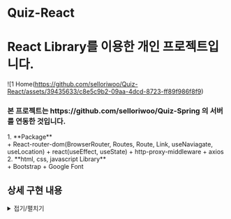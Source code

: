 # Quiz-React

<h1>React Library를 이용한 개인 프로젝트입니다.</h1>

![1 Home(https://github.com/selloriwoo/Quiz-React/assets/39435633/c8e5c9b2-09aa-4dcd-8723-ff89f986f8f9)

<h3>본 프로젝트는 https://github.com/selloriwoo/Quiz-Spring 의 서버를 연동한 것입니다. </h3>
1. **Package**<br />
   + React-router-dom(BrowserRouter, Routes, Route, Link, useNaviagate, useLocation)
   + react(useEffect, useState)
   + http-proxy-middleware
   + axios
2. **html, css, javascript Library**<br />
   + Bootstrap
   + Google Font


## 상세 구현 내용

<details>
<summary>접기/펼치기</summary>

</details>
